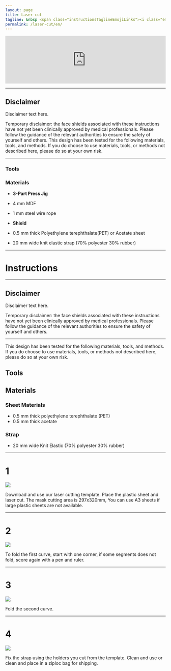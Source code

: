 ```yaml
---
layout: page
title: Laser-cut 
tagline: &nbsp <span class="instructionsTaglineEmojiLinks"><i class="em em-video_camera" aria-role="presentation" aria-label="VIDEO CAMERA"></i> <a href = "https://github.com/HappyShield/HappyShield/blob/master/TemplatesAndCNCFilesForScoringFoldingCutting/ShieldScoringFoldingCutting/DIYFromHome/SmileyFaceShieldCuttingTemplate_A4.pdf" ><i class="em em-triangular_ruler" aria-role="presentation" aria-label="TRIANGULAR RULER"></i></a></span>
permalink: /laser-cut/en/
---
```


<script src="https://snapwidget.com/js/snapwidget.js"></script>
<iframe src="https://snapwidget.com/embed/810074" class="snapwidget-widget" allowtransparency="true" frameborder="0" scrolling="no" style="border:none; overflow:hidden;  width:100%; "></iframe>

---

## Disclaimer

Disclaimer text here. 

Temporary disclaimer: the face shields associated with these instructions have not yet been clinically approved by medical professionals. Please follow the guidance of the relevant authorities to ensure the safety of yourself and others. This design has been tested for the following materials, tools, and methods. If you do choose to use materials, tools, or methods not described here, please do so at your own risk.

--- 

### Tools

### Materials

* **3-Part Press Jig**

* 4 mm MDF
* 1 mm steel wire rope   

* **Shield**

* 0.5 mm thick Polyethylene terephthalate(PET) or Acetate sheet
* 20 mm wide knit elastic strap (70% polyester 30% rubber)

---

# Instructions

---

## Disclaimer

Disclaimer text here. 

Temporary disclaimer: the face shields associated with these instructions have not yet been clinically approved by medical professionals. Please follow the guidance of the relevant authorities to ensure the safety of yourself and others.

---

This design has been tested for the following materials, tools, and methods. If you do choose to use materials, tools, or methods not described here, please do so at your own risk.

## Tools

## Materials

### Sheet Materials

* 0.5 mm thick polyethylene terephthalate (PET)
* 0.5 mm thick acetate

### Strap

* 20 mm wide Knit Elastic (70% polyester 30% rubber)

---

# 1

![](./Assets/Output/Steps/01.jpg)

Download and use our laser cutting template. Place the plastic sheet and laser cut. The mask cutting area is 297x320mm, You can use A3 sheets if large plastic sheets are not available. 

---

# 2	

![](./Assets/Output/Steps/02.jpg)

To fold the first curve, start with one corner, if some segments does not fold, score again with a pen and ruler.

--- 

# 3 	

![](./Assets/Output/Steps/03.jpg)

Fold the second curve.

---

# 4	

![](./Assets/Output/Steps/04.jpg)

Fix the strap using the holders you cut from the template. Clean and use or clean and place in a ziploc bag for shipping.

